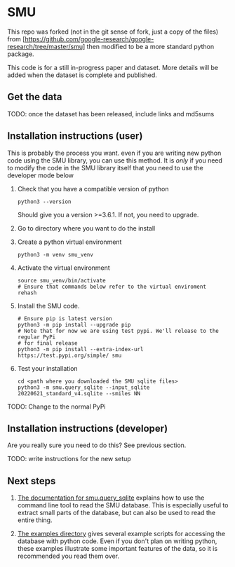 # SMU

This repo was forked (not in the git sense of fork, just a copy of the files) from
[https://github.com/google-research/google-research/tree/master/smu]
then modified to be a more standard python package.


This code is for a still in-progress paper and dataset. More details will be
added when the dataset is complete and published.

## Get the data

TODO: once the dataset has been released, include links and md5sums

## Installation instructions (user)

This is probably the process you want. even if you are writing new python code
using the SMU library, you can use this method. It is *only* if you need to modify
the code in the SMU library itself that you need to use the developer mode below

1) Check that you have a compatible version of python
      ```
      python3 --version
      ```
   Should give you a version >=3.6.1.
   If not, you need to upgrade.

1) Go to directory where you want to do the install

1) Create a python virtual environment
      ```
      python3 -m venv smu_venv
      ```

1) Activate the virtual environment
      ```
      source smu_venv/bin/activate
      # Ensure that commands below refer to the virtual enviroment
      rehash
      ```

1) Install the SMU code.
      ```
      # Ensure pip is latest version
      python3 -m pip install --upgrade pip
      # Note that for now we are using test pypi. We'll release to the regular PyPi
      # for final release
      python3 -m pip install --extra-index-url https://test.pypi.org/simple/ smu
      ```

1) Test your installation
      ```
      cd <path where you downloaded the SMU sqlite files>
      python3 -m smu.query_sqlite --input_sqlite 20220621_standard_v4.sqlite --smiles NN
      ```

TODO: Change to the normal PyPi



## Installation instructions (developer)

Are you really sure you need to do this? See previous section.

TODO: write instructions for the new setup

## Next steps

1) [The documentation for smu.query_sqlite](docs/query_sqlite.md) explains
how to use the command line tool to read the SMU database. This is
especially useful to extract small parts of the database, but can also
be used to read the entire thing.

1) [The examples directory](docs/examples.md) gives several example scripts for
accessing the database with python code. Even if you don't plan on
writing python, these examples illustrate some important features of
the data, so it is recommended you read them over.
